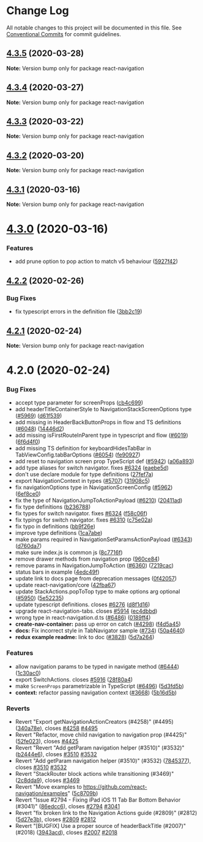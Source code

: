 # Change Log

All notable changes to this project will be documented in this file.
See [Conventional Commits](https://conventionalcommits.org) for commit guidelines.

## [4.3.5](https://github.com/react-navigation/react-navigation/compare/react-navigation@4.3.3...react-navigation@4.3.5) (2020-03-28)

**Note:** Version bump only for package react-navigation





## [4.3.4](https://github.com/react-navigation/react-navigation/compare/react-navigation@4.3.3...react-navigation@4.3.4) (2020-03-27)

**Note:** Version bump only for package react-navigation





## [4.3.3](https://github.com/react-navigation/react-navigation/compare/react-navigation@4.3.2...react-navigation@4.3.3) (2020-03-22)

**Note:** Version bump only for package react-navigation





## [4.3.2](https://github.com/react-navigation/react-navigation/compare/react-navigation@4.3.1...react-navigation@4.3.2) (2020-03-20)

**Note:** Version bump only for package react-navigation





## [4.3.1](https://github.com/react-navigation/react-navigation/compare/react-navigation@4.3.0...react-navigation@4.3.1) (2020-03-16)

**Note:** Version bump only for package react-navigation





# [4.3.0](https://github.com/react-navigation/react-navigation/compare/react-navigation@4.2.2...react-navigation@4.3.0) (2020-03-16)


### Features

* add prune option to pop action to match v5 behaviour ([5927f42](https://github.com/react-navigation/react-navigation/commit/5927f4287f5e1ab106537865523daa1c03b14b47))





## [4.2.2](https://github.com/react-navigation/react-navigation/compare/react-navigation@4.2.1...react-navigation@4.2.2) (2020-02-26)


### Bug Fixes

* fix typescript errors in the definition file ([3bb2c19](https://github.com/react-navigation/react-navigation/commit/3bb2c196e4acfa069791003c2b448b5ab51004d2))





## [4.2.1](https://github.com/react-navigation/react-navigation/compare/react-navigation@4.2.0...react-navigation@4.2.1) (2020-02-24)

**Note:** Version bump only for package react-navigation





# 4.2.0 (2020-02-24)


### Bug Fixes

* accept type parameter for screenProps ([cb4c699](https://github.com/react-navigation/react-navigation/commit/cb4c6994bb1ffc60ac0ed8aab44b87dc6ae066d2))
* add headerTitleContainerStyle to NavigationStackScreenOptions type ([#5969](https://github.com/react-navigation/react-navigation/issues/5969)) ([d61f539](https://github.com/react-navigation/react-navigation/commit/d61f539175d400fbbd0a79a5a7bf47523f736e66))
* add missing in HeaderBackButtonProps in flow and TS definitions ([#6048](https://github.com/react-navigation/react-navigation/issues/6048)) ([14446d2](https://github.com/react-navigation/react-navigation/commit/14446d2964a8421ff88e243d34d094475e7e36e8))
* add missing isFirstRouteInParent type in typescript and flow ([#6019](https://github.com/react-navigation/react-navigation/issues/6019)) ([6f6d4f0](https://github.com/react-navigation/react-navigation/commit/6f6d4f072a2f18dc309320a65039cc93359d4175))
* add missing TS definition for keyboardHidesTabBar in TabViewConfig.tabBarOptions ([#6054](https://github.com/react-navigation/react-navigation/issues/6054)) ([fe90927](https://github.com/react-navigation/react-navigation/commit/fe909278f5873487c9adfdbafb9089d317f2dc88))
* add reset to navigation screen prop TypeScript def ([#5942](https://github.com/react-navigation/react-navigation/issues/5942)) ([a06a893](https://github.com/react-navigation/react-navigation/commit/a06a893e67973ebd391ae0067d16398b41777f75))
* add type aliases for switch navigator. fixes [#6324](https://github.com/react-navigation/react-navigation/issues/6324) ([eaebe5d](https://github.com/react-navigation/react-navigation/commit/eaebe5d46dfaf7a14f3b8d4a4d60e974c7dc2625))
* don't use declare module for type definitions ([27fef7a](https://github.com/react-navigation/react-navigation/commit/27fef7a185ed3708481698babff923e6c31b9997))
* export NavigationContext in types ([#5707](https://github.com/react-navigation/react-navigation/issues/5707)) ([31908c5](https://github.com/react-navigation/react-navigation/commit/31908c53062a136576d3f8c8385f06dc6fa8f6a3))
* fix navigationOptions type in NavigationScreenConfig<Options> ([#5962](https://github.com/react-navigation/react-navigation/issues/5962)) ([6ef8ce0](https://github.com/react-navigation/react-navigation/commit/6ef8ce0fd5e0ffce71fa7cceb1b99ef3ebad9187))
* fix the type of NavigationJumpToActionPayload ([#6210](https://github.com/react-navigation/react-navigation/issues/6210)) ([20411ad](https://github.com/react-navigation/react-navigation/commit/20411adf8c1bb88ea01a5445474605eae138a074))
* fix type definitions ([b236788](https://github.com/react-navigation/react-navigation/commit/b2367880cd0ca9054ea2762042fa3c6edc1af1d4))
* fix types for switch navigator. fixes [#6324](https://github.com/react-navigation/react-navigation/issues/6324) ([f58c06f](https://github.com/react-navigation/react-navigation/commit/f58c06f192baa30d8d4d1f0172f6b42adb926f01))
* fix typings for switch navigator. fixes [#6310](https://github.com/react-navigation/react-navigation/issues/6310) ([c75e02a](https://github.com/react-navigation/react-navigation/commit/c75e02af9982ff58d42aeabbd247eb5bbdbd0150))
* fix typo in definitions ([bb9f26e](https://github.com/react-navigation/react-navigation/commit/bb9f26ecdf1339c3f5fca6865e0dcf3e86988753))
* improve type definitions ([1ca7abe](https://github.com/react-navigation/react-navigation/commit/1ca7abe7c11e280032a777f2ee5e1ab52487b299))
* make params required in NavigationSetParamsActionPayload ([#6343](https://github.com/react-navigation/react-navigation/issues/6343)) ([d760da7](https://github.com/react-navigation/react-navigation/commit/d760da796d394eb4886d10f88d8a8dfca18e386d))
* make sure index.js is common js ([8c7716f](https://github.com/react-navigation/react-navigation/commit/8c7716f504c77bf31fdde7ed129f2a63378bd283))
* remove drawer methods from navigation prop ([960ce84](https://github.com/react-navigation/react-navigation/commit/960ce843aee994456cbb08a6bb0fa63cffb54192))
* remove params in NavigationJumpToAction ([#6360](https://github.com/react-navigation/react-navigation/issues/6360)) ([7219cac](https://github.com/react-navigation/react-navigation/commit/7219cac9f478784d161019966e83b745e0d32f7c))
* status bars in example ([4edc49f](https://github.com/react-navigation/react-navigation/commit/4edc49f25adb36909476635a98e28d39b000ca9a))
* update link to docs page from deprecation messages ([0f42057](https://github.com/react-navigation/react-navigation/commit/0f42057c8ece83ade3697cc5a32110b12f87d77f))
* update react-navigation/core ([42fba67](https://github.com/react-navigation/react-navigation/commit/42fba673ae44289bb0da1b96d26402683817aba8))
* update StackActions.popToTop type to make options arg optional ([#5950](https://github.com/react-navigation/react-navigation/issues/5950)) ([5e52235](https://github.com/react-navigation/react-navigation/commit/5e522358c545df75789dcdbfa49d4375a3ef4391))
* update typescript definitions. closes [#6276](https://github.com/react-navigation/react-navigation/issues/6276) ([d8f1d16](https://github.com/react-navigation/react-navigation/commit/d8f1d165997615bf54e7e8b5fe398a919aa7fa98))
* upgrade react-navigation-tabs. closes [#5914](https://github.com/react-navigation/react-navigation/issues/5914) ([ec4dbbd](https://github.com/react-navigation/react-navigation/commit/ec4dbbd268d9036343d101ec001247b570fe62a1))
* wrong type in react-navigation.d.ts ([#6486](https://github.com/react-navigation/react-navigation/issues/6486)) ([0189ff4](https://github.com/react-navigation/react-navigation/commit/0189ff4eb3f2b868b0cf902f33fe104d7c276b16))
* **create-nav-container:** pass up error on catch ([#4298](https://github.com/react-navigation/react-navigation/issues/4298)) ([f4d5a45](https://github.com/react-navigation/react-navigation/commit/f4d5a45471f50d09f99726121f398b40fa03d09e))
* **docs:** Fix incorrect style in TabNavigator sample ([#734](https://github.com/react-navigation/react-navigation/issues/734)) ([50a4640](https://github.com/react-navigation/react-navigation/commit/50a46401c8ee2276c261bf561c8339c76deb88f4))
* **redux example readme:** link to doc ([#3828](https://github.com/react-navigation/react-navigation/issues/3828)) ([5d7a264](https://github.com/react-navigation/react-navigation/commit/5d7a2643931a683b00deb9b6489309d736ad9560))


### Features

* allow navigation params to be typed in navigate method ([#6444](https://github.com/react-navigation/react-navigation/issues/6444)) ([1c30ac0](https://github.com/react-navigation/react-navigation/commit/1c30ac07e4b17f95e94d2d5306f9ce75a7a60e31))
* export SwitchActions. closes [#5916](https://github.com/react-navigation/react-navigation/issues/5916) ([28f80a4](https://github.com/react-navigation/react-navigation/commit/28f80a4f0c6a23bc38a495e05fae1e707dd23c7b))
* make `ScreenProps` parametrizable in TypeScript ([#6496](https://github.com/react-navigation/react-navigation/issues/6496)) ([5d3fd5b](https://github.com/react-navigation/react-navigation/commit/5d3fd5bea0d09b61e26c8837557f6d0e8b396e74))
* **context:** refactor passing navigation context ([#3668](https://github.com/react-navigation/react-navigation/issues/3668)) ([5b16d5b](https://github.com/react-navigation/react-navigation/commit/5b16d5bb4740f28d42ced82f13be0682b89f4122))


### Reverts

* Revert "Export getNavigationActionCreators (#4258)" (#4495) ([340a78e](https://github.com/react-navigation/react-navigation/commit/340a78e7eed6ddd76c13e275d13a9edf3e7276d7)), closes [#4258](https://github.com/react-navigation/react-navigation/issues/4258) [#4495](https://github.com/react-navigation/react-navigation/issues/4495)
* Revert "Refactor, move child navigation to navigation prop (#4425)" ([52fe023](https://github.com/react-navigation/react-navigation/commit/52fe023ee2f9e08ff1ecfeffc9c72c2fd78cfe83)), closes [#4425](https://github.com/react-navigation/react-navigation/issues/4425)
* Revert "Revert "Add getParam navigation helper (#3510)" (#3532)" ([b2444e6](https://github.com/react-navigation/react-navigation/commit/b2444e6c618ee18f0a024d5320f6b773f8de0a95)), closes [#3510](https://github.com/react-navigation/react-navigation/issues/3510) [#3532](https://github.com/react-navigation/react-navigation/issues/3532)
* Revert "Add getParam navigation helper (#3510)" (#3532) ([7845377](https://github.com/react-navigation/react-navigation/commit/7845377174a55f323a120436d46b030abe2c1da0)), closes [#3510](https://github.com/react-navigation/react-navigation/issues/3510) [#3532](https://github.com/react-navigation/react-navigation/issues/3532)
* Revert "StackRouter block actions while transitioning (#3469)" ([2c8dda9](https://github.com/react-navigation/react-navigation/commit/2c8dda917a49d77f8e6ad67d3e1a57e00363bb5c)), closes [#3469](https://github.com/react-navigation/react-navigation/issues/3469)
* Revert "Move examples to https://github.com/react-navigation/examples" ([5c8709b](https://github.com/react-navigation/react-navigation/commit/5c8709b8a4d74750c2ee64f10732cfc8fd974890))
* Revert "Issue #2794 - Fixing iPad iOS 11 Tab Bar Bottom Behavior (#3041)" ([86edcc6](https://github.com/react-navigation/react-navigation/commit/86edcc66d2948f7b73039e984b7eb95663bbc5c0)), closes [#2794](https://github.com/react-navigation/react-navigation/issues/2794) [#3041](https://github.com/react-navigation/react-navigation/issues/3041)
* Revert "fix broken link to the Navigation Actions guide (#2809)" (#2812) ([5d27e3b](https://github.com/react-navigation/react-navigation/commit/5d27e3b06dda9043a98c4f6301ee732af99e2fb3)), closes [#2809](https://github.com/react-navigation/react-navigation/issues/2809) [#2812](https://github.com/react-navigation/react-navigation/issues/2812)
* Revert "[BUGFIX] Use a proper source of headerBackTitle (#2007)" (#2018) ([3943acd](https://github.com/react-navigation/react-navigation/commit/3943acdd776450ed166d950d1380f4e75d6d0d78)), closes [#2007](https://github.com/react-navigation/react-navigation/issues/2007) [#2018](https://github.com/react-navigation/react-navigation/issues/2018)
